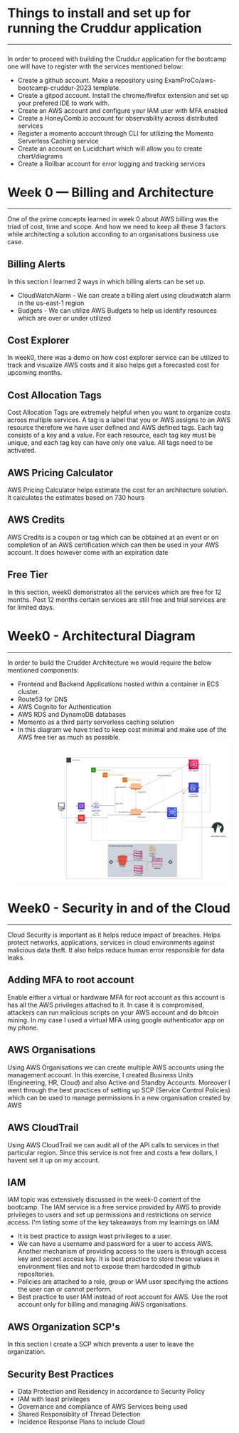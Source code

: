 # Things to install and set up for running the Cruddur application
*** 
###
In order to proceed with building the Cruddur application for the bootcamp one will have to register with the services mentioned below:
* Create a github account. Make a repository using ExamProCo/aws-bootcamp-cruddur-2023 template.
* Create a gitpod account. Install the chrome/firefox extension and set up your prefered IDE to work with.
* Create an AWS account and configure your IAM user with MFA enabled
* Create a HoneyComb.io account for observability across distributed services
* Register a momento account through CLI for utilizing the Momento Serverless Caching service
* Create an account on Lucidchart which will allow you to create chart/diagrams
* Create a Rollbar account for error logging and tracking services

# Week 0 — Billing and Architecture
***
One of the prime concepts learned in week 0 about AWS billing was the triad of cost, time and scope. And how we need to keep all these 3 factors while architecting a solution according to an organisations business use case.

## Billing Alerts
In this section I learned 2 ways in which billing alerts can be set up.
* CloudWatchAlarm - We can create a billing alert using cloudwatch alarm in the us-east-1 region
* Budgets - We can utilize AWS Budgets to help us identify resources which are over or under utilized

## Cost Explorer
In week0, there was a demo on how cost explorer service can be utilized to track and visualize AWS costs and it also helps get a forecasted cost for upcoming months.

## Cost Allocation Tags
Cost Allocation Tags are extremely helpful when you want to organize costs across multiple services. A tag is a label that you or AWS assigns to an AWS resource therefore we have user defined and AWS defined tags. Each tag consists of a key and a value. For each resource, 
each tag key must be unique, and each tag key can have only one value. All tags need to be activated.

## AWS Pricing Calculator
AWS Pricing Calculator helps estimate the cost for an architecture solution. It calculates the estimates based on 730 hours

## AWS Credits
AWS Credits is a coupon or tag which can be obtained at an event or on completion of an AWS certification which can then be used in your AWS account. It does however come with an expiration date

## Free Tier
In this section, week0 demonstrates all the services which are free for 12 months. Post 12 months certain services are still free
and trial services are for limited days.

# Week0 - Architectural Diagram
***
In order to build the Crudder Architecture we would require the below mentioned components:
* Frontend and Backend Applications hosted within a container in ECS cluster.
* Route53 for DNS 
* AWS Cognito for Authentication
* AWS RDS and DynamoDB databases
* Momento as a third party serverless caching solution
* In this diagram we have tried to keep cost minimal and make use of the AWS free tier as much as possible.
![alt text](Crudder%20Logical%20Diagram.png)

# Week0 - Security in and of the Cloud
***
Cloud Security is important as it helps reduce impact of breaches. Helps protect networks, applications, services in cloud environments against malicious data theft. It also helps reduce human error responsible for data leaks.  
## Adding MFA to root account
Enable either a virtual or hardware MFA for root account as this account is has all the AWS privileges attached to it. In case it is compromised,
attackers can run malicious scripts on your AWS account and do bitcoin mining. In my case I used a virtual MFA using google authenticator app on my phone.

## AWS Organisations
Using AWS Organisations we can create multiple AWS accounts using the management account. In this exercise, I created
Business Units (Engineering, HR, Cloud) and also Active and Standby Accounts. Moreover I went through the best practices of setting up SCP (Service Control Policies) which can be used to manage permissions in a new organisation created by AWS

## AWS CloudTrail
Using AWS CloudTrail we can audit all of the API calls to services in that particular region. Since this service is not free and costs a few dollars, I havent set it up on my account.

## IAM
IAM topic was extensively discussed in the week-0 content of the bootcamp. The IAM service is a free service provided by AWS to provide privileges to users and set up permissions and restrictions on service access. 
I'm listing some of the key takeaways from my learnings on IAM
* It is best practice to assign least privileges to a user.
* We can have a username and password for a user to access AWS. Another mechanism of providing access to the users is through access key and secret access key.
  It is best practice to store these values in environment files and not to expose them hardcoded in github repositories.
* Policies are attached to a role, group or IAM user specifying the actions the user can or cannot perform.
* Best practice to user IAM instead of root account for AWS. Use the root account only for billing and managing AWS organisations.

## AWS Organization SCP's
In this section I create a SCP which prevents a user to leave the organization. 

## Security Best Practices
* Data Protection and Residency in accordance to Security Policy
* IAM with least privileges
* Governance and compliance of AWS Services being used
* Shared Responsiblity of Thread Detection
* Incidence Response Plans to include Cloud
